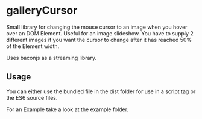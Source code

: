 # galleryCursor

Small library for changing the mouse cursor to an image when you hover over an DOM Element. Useful for an image slideshow.
You have to supply 2 different images if you want the cursor to change after it has reached 50% of the Element width.

Uses baconjs as a streaming library.

## Usage

You can either use the bundled file in the dist folder for use in a script tag or the ES6 source files.

For an Example take a look at the example folder.



